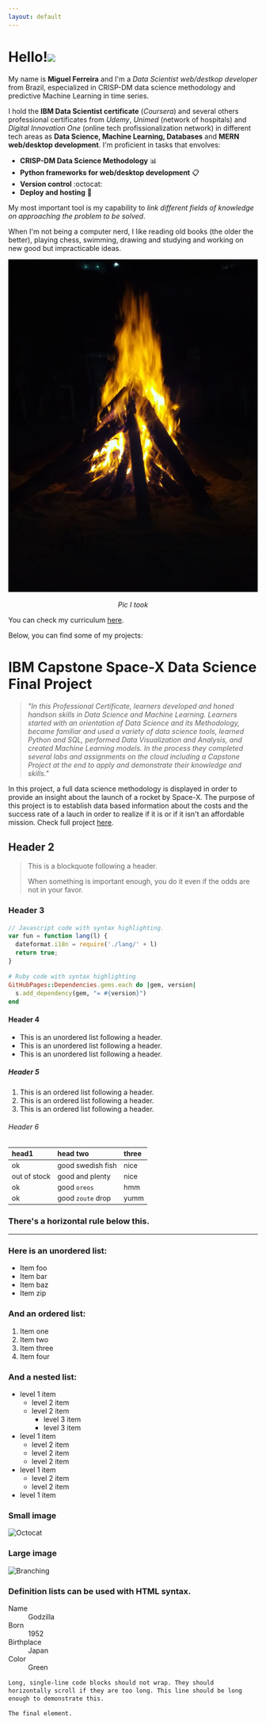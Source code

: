 ```yaml
---
layout: default
---
```


# Hello!<a href=""><img src="https://media.giphy.com/media/hvRJCLFzcasrR4ia7z/giphy.gif" width="6%"></a>

My name is **Miguel Ferreira** and I'm a *Data Scientist* *web/destkop developer* from Brazil, especialized in CRISP-DM data science methodology and predictive Machine Learning in time series.

I hold the **IBM Data Scientist certificate** (*Coursera*) and several others professional certificates from *Udemy*, *Unimed* (network of hospitals) and *Digital Innovation One* (online tech profissionalization network) in different tech areas as **Data Science, Machine Learning, Databases** and **MERN web/desktop development**. I'm proficient in tasks that envolves:    

  - **CRISP-DM Data Science Methodology** :bar_chart:
  - **Python frameworks for web/desktop development** :clipboard:
  - **Version control** :octocat:
  - **Deploy and hosting** :beers:

My most important tool is my capability to *link different fields of knowledge on approaching the problem to be solved*.

When I'm not being a computer nerd, I like reading old books (the older the better), playing chess, swimming, drawing and studying and working on new good but impracticable ideas.

![Bonfire](assets/img/firelight.jpg)
<div align="center"><p><i>Pic I took</i></p></div>

You can check my curriculum [here](https://github.com/miguelrferreiraf/certificates/blob/main/Data_Scientist_Developer(en-original).pdf).

Below, you can find some of my projects:

# IBM Capstone Space-X Data Science Final Project
  
>*"In this Professional Certificate, learners developed and honed handson skills in Data Science and Machine Learning. Learners started with an orientation of Data Science and its Methodology, became familiar and used a variety of data science tools, learned Python and SQL, performed Data Visualization and Analysis, and created Machine Learning models. In the process they completed several labs and assignments on the cloud including a Capstone Project at the end to apply and demonstrate their knowledge and skills."*

In this project, a full data science methodology is displayed in order to provide an insight about the launch of a rocket by Space-X. The purpose of this project is to establish data based information about the costs and the success rate of a lauch in order to realize if it is or if it isn't an affordable mission. Check full project [here](https://github.com/miguelrferreiraf/IBM_CAPSTONE_SpaceX-Data-Science_final-project).

## Header 2

> This is a blockquote following a header.
>
> When something is important enough, you do it even if the odds are not in your favor.

### Header 3

```js
// Javascript code with syntax highlighting.
var fun = function lang(l) {
  dateformat.i18n = require('./lang/' + l)
  return true;
}
```

```ruby
# Ruby code with syntax highlighting
GitHubPages::Dependencies.gems.each do |gem, version|
  s.add_dependency(gem, "= #{version}")
end
```

#### Header 4

*   This is an unordered list following a header.
*   This is an unordered list following a header.
*   This is an unordered list following a header.

##### Header 5

1.  This is an ordered list following a header.
2.  This is an ordered list following a header.
3.  This is an ordered list following a header.

###### Header 6

| head1        | head two          | three |
|:-------------|:------------------|:------|
| ok           | good swedish fish | nice  |
| out of stock | good and plenty   | nice  |
| ok           | good `oreos`      | hmm   |
| ok           | good `zoute` drop | yumm  |

### There's a horizontal rule below this.

* * *

### Here is an unordered list:

*   Item foo
*   Item bar
*   Item baz
*   Item zip

### And an ordered list:

1.  Item one
1.  Item two
1.  Item three
1.  Item four

### And a nested list:

- level 1 item
  - level 2 item
  - level 2 item
    - level 3 item
    - level 3 item
- level 1 item
  - level 2 item
  - level 2 item
  - level 2 item
- level 1 item
  - level 2 item
  - level 2 item
- level 1 item

### Small image

![Octocat](https://github.githubassets.com/images/icons/emoji/octocat.png)

### Large image

![Branching](https://guides.github.com/activities/hello-world/branching.png)


### Definition lists can be used with HTML syntax.

<dl>
<dt>Name</dt>
<dd>Godzilla</dd>
<dt>Born</dt>
<dd>1952</dd>
<dt>Birthplace</dt>
<dd>Japan</dd>
<dt>Color</dt>
<dd>Green</dd>
</dl>

```
Long, single-line code blocks should not wrap. They should horizontally scroll if they are too long. This line should be long enough to demonstrate this.
```

```
The final element.
```
